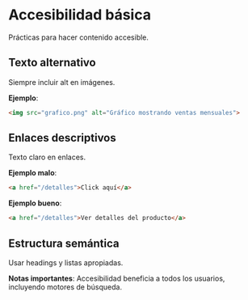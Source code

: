 # Accesibilidad básica

Prácticas para hacer contenido accesible.

## Texto alternativo

Siempre incluir alt en imágenes.

**Ejemplo**:

```html
<img src="grafico.png" alt="Gráfico mostrando ventas mensuales">
```

## Enlaces descriptivos

Texto claro en enlaces.

**Ejemplo malo**:

```html
<a href="/detalles">Click aquí</a>
```

**Ejemplo bueno**:

```html
<a href="/detalles">Ver detalles del producto</a>
```

## Estructura semántica

Usar headings y listas apropiadas.

**Notas importantes**: Accesibilidad beneficia a todos los usuarios, incluyendo motores de búsqueda.